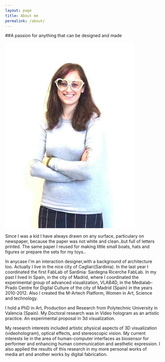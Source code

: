 ```yaml
---
layout: page
title: About me
permalink: /about/
---
```

##A passion for anything that can be designed and made

![My helpful..screenshot](/images/fotoperf0.jpg)

Since I was a kid I have always drawn on any surface, particulary on newspaper, because the paper was not white and clean..but full of letters printed. The same paper I reused for making  little small boats, hats and figures or prepare the sets for my toys..

In anycase I'm an interaction designer,with a background of architecture too. Actually I live in the nice city of Cagliari(Sardinia). In the last year I coordinated the first FabLab of Sardinia: Sardegna Ricerche FabLab. 
In my past I lived in Spain, in the city of Madrid, where I coordinated the experimental group  of advanced visualization, VLAB4D, in the Medialab-Prado Centre for Digital Culture of the city of Madrid (Spain) in the years 2010-2012. Also I created the  M-Artech Platform, Women in Art, Science and technology.

I hold a PhD in Art, Production and Research from Polytechnic University in Valencia (Spain). My Doctoral research was in Video hologram as an artistic practice. An experimental proposal in 3d visualization.  

My research interests included artistic physical aspects of 3D visualization (videohologram), optical effects, and stereoscopic vision. My current interests lie in the area of human-computer interfaces as biosensor for performer and enhancing human communication and aesthetic expression. I also applied the results of this research in my more personal works of media art and another works by digital fabrication.

